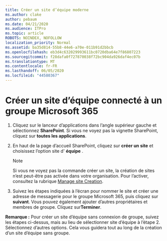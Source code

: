```yaml
---
title: Créer un site d’équipe moderne
ms.author: clake
author: pebaum
ms.date: 04/21/2020
ms.audience: ITPro
ms.topic: article
ROBOTS: NOINDEX, NOFOLLOW
localization_priority: Normal
ms.assetid: ba35d814-55b8-44e6-a70e-011b91d2bbcb
ms.openlocfilehash: eb3d4c632029993611bc0720dba64e7f86807223
ms.sourcegitcommit: f28dafa0f727870038f72bc904da926daf4ec07b
ms.translationtype: MT
ms.contentlocale: fr-FR
ms.lasthandoff: 06/05/2020
ms.locfileid: "44580367"
---
```

# <a name="create-a-microsoft-365-group-connected-team-site"></a>Créer un site d’équipe connecté à un groupe Microsoft 365

1. Cliquez sur le lanceur d’applications dans l’angle supérieur gauche et sélectionnez **SharePoint**. Si vous ne voyez pas la vignette SharePoint, cliquez sur **toutes les applications**.
    
2. En haut de la page d’accueil SharePoint, cliquez sur **créer un site** et choisissez l’option site d' **équipe** . 
    
    > [!NOTE]
    > Si vous ne voyez pas la commande créer un site, la création de sites n’est peut-être pas activée dans votre organisation. Pour l’activer, consultez la rubrique [Manage site Creation](https://go.microsoft.com/fwlink/?linkid=2009644). 
  
3. Suivez les étapes indiquées à l’écran pour nommer le site et créer une adresse de messagerie pour le groupe Microsoft 365, puis cliquez sur **suivant**. Vous pouvez également ajouter d’autres propriétaires et membres de groupe. Cliquez sur**Terminer**.
  
 **Remarque :** Pour créer un site d’équipe sans connexion de groupe, suivez les étapes ci-dessus, mais au lieu de sélectionner site d’équipe à l’étape 2. Sélectionnez d’autres options. Cela vous guidera tout au long de la création d’un site d’équipe sans groupe. 
    

